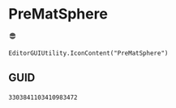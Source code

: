 # PreMatSphere
![](/img/PreMatSphere.png)

``` CSharp
EditorGUIUtility.IconContent("PreMatSphere")
```
## GUID
```
3303841103410983472
```
